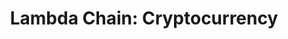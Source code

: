 ---
layout: post
title: "Lambda Chain: Cryptocurrency"
comments: true
description: "Road to Blockchain: Cryptocurrency"
keywords: "blockchain, proofofwork, bitcoin, haskell, lambda, p2p network, cryptocurrencies"
---